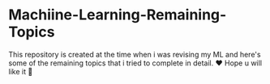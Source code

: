 # Machiine-Learning-Remaining-Topics

This repository is created at the time when i was revising my ML and here's some of the remaining topics that i tried to complete in detail. ❤️ Hope u will like it 💖
